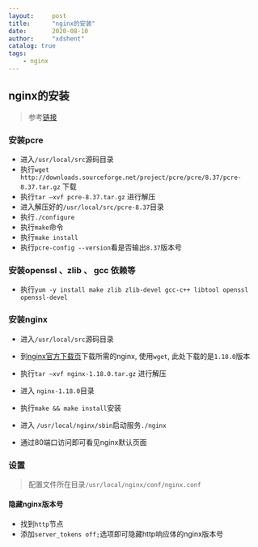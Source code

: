 ```yaml
---
layout:     post
title:      "nginx的安装"
date:       2020-08-10
author:     "xdshent"
catalog: true
tags:
    - nginx
---
```


## nginx的安装
> 参考[链接](https://www.bilibili.com/video/BV1zJ411w7SV)

### 安装pcre

* 进入`/usr/local/src`源码目录
* 执行`wget http://downloads.sourceforge.net/project/pcre/pcre/8.37/pcre-8.37.tar.gz` 下载
* 执行`tar –xvf pcre-8.37.tar.gz` 进行解压
* 进入解压好的`/usr/local/src/pcre-8.37`目录
* 执行`./configure`
* 执行`make`命令
* 执行`make install`
* 执行`pcre-config --version`看是否输出`8.37`版本号

### 安装openssl 、zlib 、 gcc 依赖等
* 执行`yum -y install make zlib zlib-devel gcc-c++ libtool openssl openssl-devel`

### 安装nginx

* 进入`/usr/local/src`源码目录

* 到[nginx官方下载页](http://nginx.org/en/download.html)下载所需的nginx, 使用`wget`, 此处下载的是`1.18.0`版本
* 执行`tar –xvf nginx-1.18.0.tar.gz` 进行解压
* 进入 `nginx-1.18.0`目录
* 执行`make && make install`安装
* 进入 `/usr/local/nginx/sbin`启动服务`./nginx`
* 通过80端口访问即可看见nginx默认页面

### 设置

> 配置文件所在目录`/usr/local/nginx/conf/nginx.conf`

#### 隐藏nginx版本号

* 找到`http`节点
* 添加`server_tokens off;`选项即可隐藏http响应体的nginx版本号

